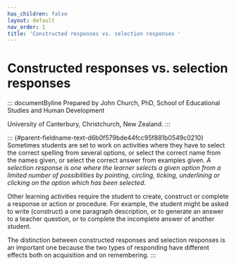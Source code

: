 ```yaml
---
has_children: false
layout: default
nav_order: 1
title: 'Constructed responses vs. selection responses '
---
```

# Constructed responses vs. selection responses 


::: documentByline
Prepared by John Church, PhD, School of Educational Studies and Human
Development

University of Canterbury, Christchurch, New Zealand.
:::

::: {#parent-fieldname-text-d6b0f579bde44fcc95f881b0549c0210}
Sometimes students are set to work on activities where they have to
select the correct spelling from several options, or select the correct
name from the names given, or select the correct answer from examples
given. *A selection response is one where the learner selects a given
option from a limited number of possibilities by pointing, circling,
ticking, underlining or clicking on the option which has been selected*.

Other learning activities require the student to create, construct or
complete a response or action or procedure. For example, the student
might be asked to write (construct) a one paragraph description, or to
generate an answer to a teacher question, or to complete the incomplete
answer of another student.

The distinction between constructed responses and selection responses is
an important one because the two types of responding have different
effects both on acquisition and on remembering.
:::
